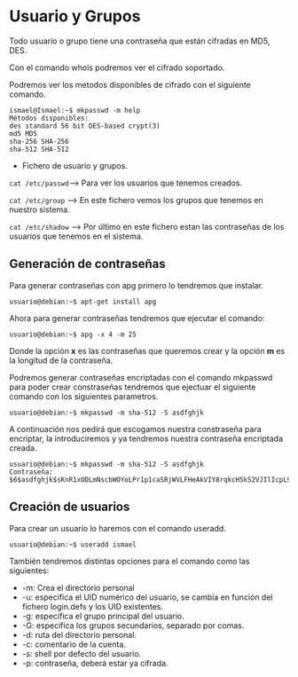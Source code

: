 # Usuario y Grupos

Todo usuario o grupo tiene una contraseña que están cifradas en MD5, DES.

Con el comando whois podremos ver el cifrado soportado.

Podremos ver los metodos disponibles de cifrado con el siguiente comando.

~~~
ismael@Ismael:~$ mkpasswd -m help
Métodos disponibles:
des	standard 56 bit DES-based crypt(3)
md5	MD5
sha-256	SHA-256
sha-512	SHA-512
~~~

- Fichero de usuario y grupos.

``cat /etc/passwd``--> Para ver los usuarios que tenemos creados.

``cat /etc/group`` --> En este fichero vemos los grupos que tenemos en nuestro sistema.

``cat /etc/shadow`` --> Por último en este fichero estan las contraseñas de los usuarios que tenemos en el sistema.

## Generación de contraseñas

Para generar contraseñas con apg primero lo tendremos que instalar.

~~~
usuario@debian:~$ apt-get install apg
~~~

Ahora para generar contraseñas tendremos que ejecutar el comando:

~~~
usuario@debian:~$ apg -x 4 -m 25
~~~

Donde la opción **x** es las contraseñas que queremos crear y la opción **m** es la longitud de la contraseña.

Podremos generar contraseñas encriptadas con el comando mkpasswd para poder crear constraseñas tendremos que ejectuar el siguiente comando con los siguientes parametros.

~~~
usuario@debian:~$ mkpasswd -m sha-512 -S asdfghjk
~~~

A continuación nos pedirá que escogamos nuestra constraseña para encriptar, la introduciremos y ya tendremos nuestra contraseña encriptada creada.

~~~
usuario@debian:~$ mkpasswd -m sha-512 -S asdfghjk
Contraseña: 
$6$asdfghjk$sKnR1xODLmNscbWOYoLPr1p1caSRjWVLFHeAkVIY8rqkcH5kS2VJIlIcpL9PXVsmTyhNau..ES9Qe69zjQuS60
~~~

## Creación de usuarios

Para crear un usuario lo haremos con el comando useradd.

~~~
usuario@debian:~$ useradd ismael
~~~

También tendremos distintas opciones para el comando como las siguientes:

- -m: Crea el directorio personal
- -u: especifica el UID numérico del usuario, se cambia en función del fichero login.defs y los UID existentes.
- -g: especifica el grupo principal del usuario.
- -G: especifica los grupos secundarios, separado por comas.
- -d: ruta del directorio personal.
- -c: comentario de la cuenta.
- -s: shell por defecto del usuario.
- -p: contraseña, deberá estar ya cifrada.